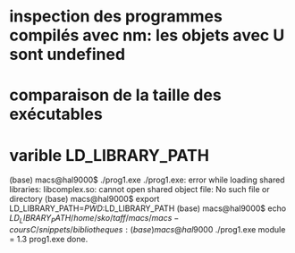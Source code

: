 # inspection des programmes compilés avec nm: les objets avec U sont undefined
# comparaison de la taille des exécutables

# varible LD_LIBRARY_PATH

(base) macs@hal9000$ ./prog1.exe 
./prog1.exe: error while loading shared libraries: libcomplex.so: cannot open shared object file: No such file or directory
(base) macs@hal9000$ export LD_LIBRARY_PATH=$PWD:$LD_LIBRARY_PATH
(base) macs@hal9000$ echo $LD_LIBRARY_PATH 
/home/sko/taff/macs/macs-coursC/snippets/bibliotheques:
(base) macs@hal9000$ ./prog1.exe 
module = 1.3
prog1.exe done.
